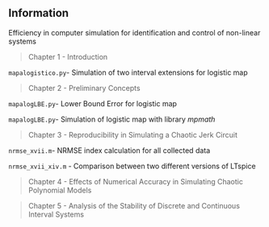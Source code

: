 ## Information

Efficiency in computer simulation for identification and control of non-linear systems

> Chapter 1 - Introduction

```mapalogistico.py```- Simulation of two interval extensions for logistic map

> Chapter 2 - Preliminary Concepts

```mapalogLBE.py```- Lower Bound Error for logistic map

```mapalogLBE.py```- Simulation of logistic map with library _mpmath_

> Chapter 3 - Reproducibility in Simulating a Chaotic Jerk Circuit

```nrmse_xvii.m```- NRMSE index calculation for all collected data

```nrmse_xvii_xiv.m``` - Comparison between two different versions of LTspice




> Chapter 4 - Effects of Numerical Accuracy in Simulating Chaotic Polynomial Models



> Chapter 5 - Analysis of the Stability of Discrete and Continuous Interval Systems

